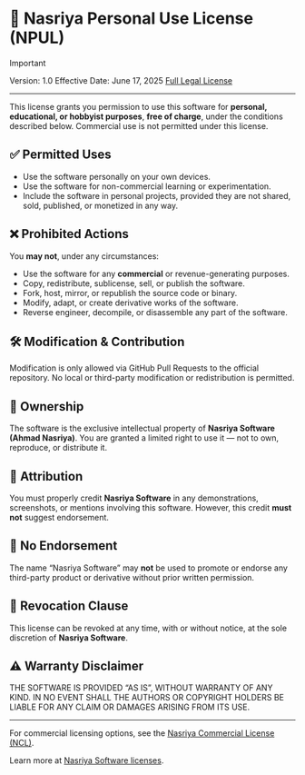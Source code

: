 # 📄 Nasriya Personal Use License (NPUL)

> [!IMPORTANT]
> Version: 1.0
> Effective Date: June 17, 2025
> [Full Legal License](./LICENSE)

---
This license grants you permission to use this software for **personal, educational, or hobbyist purposes**, **free of charge**, under the conditions described below. Commercial use is not permitted under this license.

## ✅ Permitted Uses

- Use the software personally on your own devices.
- Use the software for non-commercial learning or experimentation.
- Include the software in personal projects, provided they are not shared, sold, published, or monetized in any way.

## ❌ Prohibited Actions

You **may not**, under any circumstances:

- Use the software for any **commercial** or revenue-generating purposes.
- Copy, redistribute, sublicense, sell, or publish the software.
- Fork, host, mirror, or republish the source code or binary.
- Modify, adapt, or create derivative works of the software.
- Reverse engineer, decompile, or disassemble any part of the software.

## 🛠 Modification & Contribution

Modification is only allowed via GitHub Pull Requests to the official repository. No local or third-party modification or redistribution is permitted.

## 👤 Ownership

The software is the exclusive intellectual property of **Nasriya Software (Ahmad Nasriya)**. You are granted a limited right to use it — not to own, reproduce, or distribute it.

## 📢 Attribution

You must properly credit **Nasriya Software** in any demonstrations, screenshots, or mentions involving this software. However, this credit **must not** suggest endorsement.

## 🚫 No Endorsement

The name “Nasriya Software” may **not** be used to promote or endorse any third-party product or derivative without prior written permission.

## 🔁 Revocation Clause

This license can be revoked at any time, with or without notice, at the sole discretion of **Nasriya Software**.

## ⚠️ Warranty Disclaimer

THE SOFTWARE IS PROVIDED “AS IS”, WITHOUT WARRANTY OF ANY KIND. IN NO EVENT SHALL THE AUTHORS OR COPYRIGHT HOLDERS BE LIABLE FOR ANY CLAIM OR DAMAGES ARISING FROM ITS USE.

---

For commercial licensing options, see the [Nasriya Commercial License (NCL)](../../NCL/v1/LICENSE.md).

Learn more at [Nasriya Software licenses](/README.md).